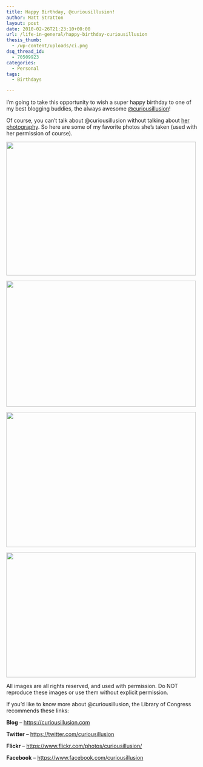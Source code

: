 ```yaml
---
title: Happy Birthday, @curiousillusion!
author: Matt Stratton
layout: post
date: 2010-02-26T21:23:10+00:00
url: /life-in-general/happy-birthday-curiousillusion
thesis_thumb:
  - /wp-content/uploads/ci.png
dsq_thread_id:
  - 70509923
categories:
  - Personal
tags:
  - Birthdays

---
```

I&#8217;m going to take this opportunity to wish a super happy birthday to one of my best blogging buddies, the always awesome <a href="https://twitter.com/curiousillusion" target="_blank">@curiousillusion</a>!

Of course, you can&#8217;t talk about @curiousillusion without talking about <a href="https://www.flickr.com/photos/curiousillusion/" target="_blank">her photography</a>. So here are some of my favorite photos she&#8217;s taken (used with her permission of course).

[<img class="aligncenter" src="https://farm4.static.flickr.com/3496/3261785026_a9c312ae75.jpg" alt="" width="500" height="352" />][1]

[<img class="aligncenter" src="https://farm5.static.flickr.com/4037/4209401385_9aae0df361.jpg" alt="" width="500" height="332" />][2]

[<img class="aligncenter" src="https://farm5.static.flickr.com/4009/4180434830_16394c02ff.jpg" alt="" width="500" height="356" />][2]

[<img class="aligncenter" src="https://farm5.static.flickr.com/4070/4304588015_92aaeafbe2.jpg" alt="" width="500" height="329" />][3]

All images are all rights reserved, and used with permission. Do NOT reproduce these images or use them without explicit permission.

If you&#8217;d like to know more about @curiousillusion, the Library of Congress recommends these links:

**Blog** &#8211; <a href="https://curiousillusion.com" target="_blank">https://curiousillusion.com</a>
  
**Twitter** &#8211; <a href="https://twitter.com/curiousillusion" target="_blank">https://twitter.com/curiousillusion</a>
  
**Flickr** &#8211; <a href="https://www.flickr.com/photos/curiousillusion/" target="_blank">https://www.flickr.com/photos/curiousillusion/</a>
  
**Facebook** &#8211; https://www.facebook.com/curiousillusion

 [1]: https://www.flickr.com/photos/curiousillusion/3261785026/in/set-72157613677325842
 [2]: https://www.flickr.com/photos/curiousillusion/4209401385/in/set-72157613677325842
 [3]: https://www.flickr.com/photos/curiousillusion/4304588015/